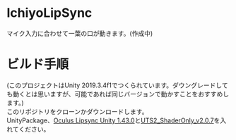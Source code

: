 # IchiyoLipSync  
マイク入力に合わせて一葉の口が動きます。(作成中)  
# ビルド手順  
(このプロジェクトはUnity 2019.3.4f1でつくられています。ダウングレードしても動くとは思いますが、可能であれば同じバージョンで動かすことをおすすめします。)  
このリポジトリをクローンかダウンロードします。  
UnityPackage、[Oculus Lipsync Unity 1.43.0](https://developer.oculus.com/downloads/package/oculus-lipsync-unity/1.43.0/)と[UTS2_ShaderOnly_v2.0.7](https://github.com/unity3d-jp/UnityChanToonShaderVer2_Project/blob/master/UTS2_ShaderOnly_v2.0.7_Release.unitypackage)を入れてください。